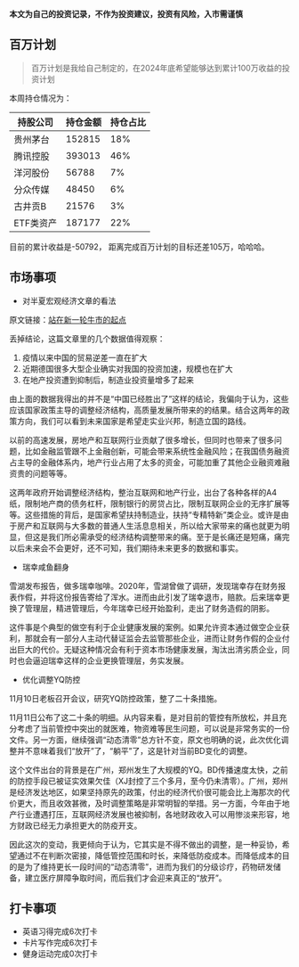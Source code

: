 **本文为自己的投资记录，不作为投资建议，投资有风险，入市需谨慎**

## 百万计划

> 百万计划是我给自己制定的，在2024年底希望能够达到累计100万收益的投资计划

本周持仓情况为：

| 持股公司  | 持仓金额 | 持仓占比 |
| --------- | -------- | -------- |
| 贵州茅台  | 152815   | 18%      |
| 腾讯控股  | 393013   | 46%      |
| 洋河股份  | 56788    | 7%       |
| 分众传媒  | 48450    | 6%       |
| 古井贡B   | 21576    | 3%       |
| ETF类资产 | 187177   | 22%      |

目前的累计收益是-50792， 距离完成百万计划的目标还差105万，哈哈哈。

## 市场事项

- 对半夏宏观经济文章的看法

原文链接：[站在新一轮牛市的起点](https://mp.weixin.qq.com/s/MVm2iTKRLNYJ5ARWXUVl4w)

丢掉结论，这篇文章里的几个数据值得观察：

1. 疫情以来中国的贸易逆差一直在扩大
2. 近期德国很多大型企业确实对我国的投资加速，规模也在扩大
3. 在地产投资遭到抑制后，制造业投资量增多了起来

由上面的数据我得出的并不是“中国已经胜出了”这样的结论，我偏向于认为，这些应该国家政策主导的调整经济结构，高质量发展所带来的的结果。结合这两年的政策方向，我们可以看到未来国家是希望走实业兴邦，制造立国的路线。

以前的高速发展，房地产和互联网行业贡献了很多增长，但同时也带来了很多问题，比如金融监管跟不上金融创新，可能会带来系统性金融风险；在我国债务融资占主导的金融体系内，地产行业占用了太多的资金，可能加重了其他企业融资难融资贵的问题等等。

这两年政府开始调整经济结构，整治互联网和地产行业，出台了各种各样的A4纸，限制地产商的债务杠杆，限制银行的房贷占比，限制互联网企业的无序扩展等等。这些措施的背后，是国家希望扶持制造业，扶持“专精特新”类企业。或许是由于房产和互联网与大多数的普通人生活息息相关，所以给大家带来的痛也就更为明显，但这是我们所必需承受的经济结构调整带来的痛。至于是长痛还是短痛，痛完以后未来会不会更好，还不可知，我们期待未来更多的数据和事实。

- 瑞幸咸鱼翻身

雪湖发布报告，做多瑞幸咖啡。2020年，雪湖曾做了调研，发现瑞幸存在财务报表作假，并将这份报告寄给了浑水。进而由此引发了瑞幸退市，赔款。后来瑞幸更换了管理层，精进管理后，今年瑞幸已经开始盈利，走出了财务造假的阴影。

这件事是个典型的做空有利于企业健康发展的案例。如果允许资本通过做空企业获利，那就会有一部分人主动代替证监会去监管那些企业，进而让财务作假的企业付出巨大的代价。无疑这种情况会有利于资本市场健康发展，淘汰出清劣质企业，同时也会逼迫瑞幸这样的企业更换管理层，务实发展。

- 优化调整YQ防控

11月10日老板召开会议，研究YQ防控政策，整了二十条措施。

11月11日公布了这二十条的明细。从内容来看，是对目前的管控有所放松，并且充分考虑了当前管控中突出的就医难，物资难等民生问题，可以说是非常务实的一份文件。另一方面，继续强调“动态清零”总方针不变，原文也明确的说，此次优化调整并不意味着我们“放开”了，“躺平”了，这是针对当前BD变化的调整。

这个文件出台的背景是在广州，郑州发生了大规模的YQ。BD传播速度太快，之前的防控手段已被证实效果欠佳（XJ封控了三个多月，至今仍未清零）。广州，郑州是经济发达地区，如果坚持原先的政策，付出的经济代价很可能会比上海那次的代价更大，而且收效甚微，及时调整策略是非常明智的举措。另一方面，今年由于地产行业遭遇打压，互联网经济发展也被抑制，各地财政收入可以用惨淡来形容，地方财政已经无力承担更大的防疫开支。

因此这次的变动，我更倾向于认为，它其实是不得不做出的调整，是一种妥协，希望通过不在判断次密接，降低管控范围和时长，来降低防疫成本。而降低成本的目的是为了维持更长一段时间的“动态清零”，进而为我们的分级诊疗，药物研发储备，建立医疗屏障争取时间，而后我们才会迎来真正的“放开”。

## 打卡事项

- 英语习得完成6次打卡
- 卡片写作完成6次打卡
- 健身运动完成0次打卡
